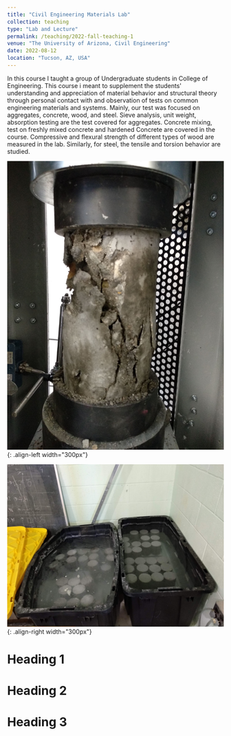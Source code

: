 ```yaml
---
title: "Civil Engineering Materials Lab"
collection: teaching
type: "Lab and Lecture"
permalink: /teaching/2022-fall-teaching-1
venue: "The University of Arizona, Civil Engineering"
date: 2022-08-12
location: "Tucson, AZ, USA"
---
```


In this course I taught a group of Undergraduate students in College of Engineering. This course i meant to supplement
the students' understanding and appreciation of material behavior and structural theory through
personal contact with and observation of tests on common engineering materials and systems.
Mainly, our test was focused on aggregates, concrete, wood, and steel. Sieve analysis, unit weight, absorption
testing are the test covered for aggregates. Concrete mixing, test on freshly mixed concrete and hardened Concrete
are covered in the course. Compressive and flexural strength of different types of wood are measured in the lab.
Similarly, for steel, the tensile and torsion behavior are studied.

![Concrete Testing](/images/ConcreteTest.jpg){: .align-left width="300px"}

![Concrete Curing](/images/ConcreteCuring.jpg){: .align-right width="300px"}

Heading 1
======

Heading 2
======

Heading 3
======
